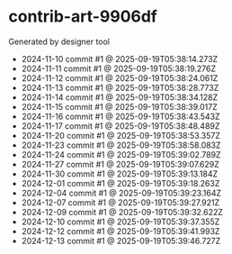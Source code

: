 # contrib-art-9906df
Generated by designer tool
- 2024-11-10 commit #1 @ 2025-09-19T05:38:14.273Z
- 2024-11-11 commit #1 @ 2025-09-19T05:38:19.276Z
- 2024-11-12 commit #1 @ 2025-09-19T05:38:24.061Z
- 2024-11-13 commit #1 @ 2025-09-19T05:38:28.773Z
- 2024-11-14 commit #1 @ 2025-09-19T05:38:34.128Z
- 2024-11-15 commit #1 @ 2025-09-19T05:38:39.017Z
- 2024-11-16 commit #1 @ 2025-09-19T05:38:43.543Z
- 2024-11-17 commit #1 @ 2025-09-19T05:38:48.489Z
- 2024-11-20 commit #1 @ 2025-09-19T05:38:53.357Z
- 2024-11-23 commit #1 @ 2025-09-19T05:38:58.083Z
- 2024-11-24 commit #1 @ 2025-09-19T05:39:02.789Z
- 2024-11-27 commit #1 @ 2025-09-19T05:39:07.629Z
- 2024-11-30 commit #1 @ 2025-09-19T05:39:13.184Z
- 2024-12-01 commit #1 @ 2025-09-19T05:39:18.263Z
- 2024-12-04 commit #1 @ 2025-09-19T05:39:23.164Z
- 2024-12-07 commit #1 @ 2025-09-19T05:39:27.921Z
- 2024-12-09 commit #1 @ 2025-09-19T05:39:32.622Z
- 2024-12-10 commit #1 @ 2025-09-19T05:39:37.355Z
- 2024-12-12 commit #1 @ 2025-09-19T05:39:41.993Z
- 2024-12-13 commit #1 @ 2025-09-19T05:39:46.727Z
